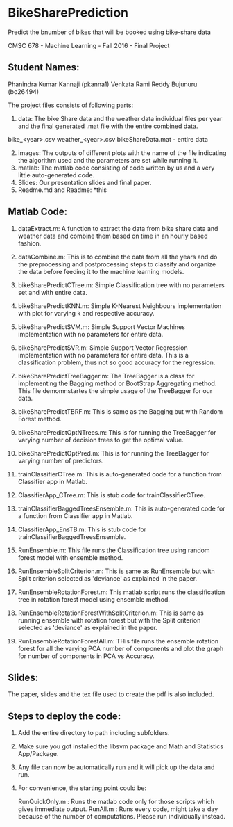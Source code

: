 # BikeSharePrediction
Predict the bnumber of bikes that will be booked using bike-share data

CMSC 678 - Machine Learning - Fall 2016 - Final Project


## Student Names:

Phanindra Kumar Kannaji (pkanna1)
Venkata Rami Reddy Bujunuru (bo26494)


The project files consists of following parts:

1. data: The bike Share data and the weather data individual files per year and the final generated .mat file with the entire combined data.

bike_\<year>.csv
weather_\<year>.csv
bikeShareData.mat - entire data


2. images: The outputs of different plots with the name of the file indicating the algorithm used and the parameters are set while running it.
3. matlab: The matlab code consisting of code written by us and a very little auto-generated code.
4. Slides: Our presentation slides and final paper.
5. Readme.md and Readme: *this

## Matlab Code: 

1) dataExtract.m: A function to extract the data from bike share data and weather data and combine them based on time in an hourly based fashion.

2) dataCombine.m: This is to combine the data from all the years and do the preprocessing and postprocessing steps to classify and organize the data before feeding it to the machine learning models.

3) bikeSharePredictCTree.m: Simple Classification tree with no parameters set and with entire data.

4) bikeSharePredictKNN.m: Simple K-Nearest Neighbours implementation with plot for varying k and respective accuracy.

5) bikeSharePredictSVM.m: Simple Support Vector Machines implementation with no parameters for entire data.

6) bikeSharePredictSVR.m: Simple Support Vector Regression implementation with no parameters for entire data. This is a classification problem, thus not so good accuracy for the regression.

7) bikeSharePredictTreeBagger.m: The TreeBagger is a class for implementing the Bagging method or BootStrap Aggregating method. This file demomnstartes the simple usage of the TreeBagger for our data.

8) bikeSharePredictTBRF.m: This is same as the Bagging but with Random Forest method.

9) bikeSharePredictOptNTrees.m: This is for running the TreeBagger for varying number of decision trees to get the optimal value.

10) bikeSharePredictOptPred.m: This is for running the TreeBagger for varying number of predictors.

11) trainClassifierCTree.m: This is auto-generated code for a function from Classifier app in Matlab.

12) ClassifierApp_CTree.m: This is stub code for trainClassifierCTree.

13) trainClassifierBaggedTreesEnsemble.m: This is auto-generated code for a function from Classifier app in Matlab.

14) ClassifierApp_EnsTB.m: This is stub code for trainClassifierBaggedTreesEnsemble.

15) RunEnsemble.m: This file runs the Classification tree using random forest model with ensemble method.

16) RunEnsembleSplitCriterion.m: This is same as RunEnsemble but with Split criterion selected as 'deviance' as explained in the paper.

17) RunEnsembleRotationForest.m: This matlab script runs the classification tree in rotation forest model using ensemble method.

18) RunEnsembleRotationForestWithSplitCriterion.m: This is same as running ensemble with rotation forest but with the Split criterion selected as 'deviance' as explained in the paper.

19) RunEnsembleRotationForestAll.m: THis file runs the ensemble rotation forest for all the varying PCA number of components and plot the graph for number of components in PCA vs Accuracy. 

## Slides: 
The paper, slides and the tex file used to create the pdf is also included.

## Steps to deploy the code:

1) Add the entire directory to path including subfolders.

2) Make sure you got installed the libsvm package and Math and Statistics App/Package.

3) Any file can now be automatically run and it will pick up the data and run.

4) For convenience, the starting point could be:

	RunQuickOnly.m : Runs the matlab code only for those scripts which gives immediate output. 
	RunAll.m : Runs every code, might take a day because of the number of computations. Please run individually instead.

